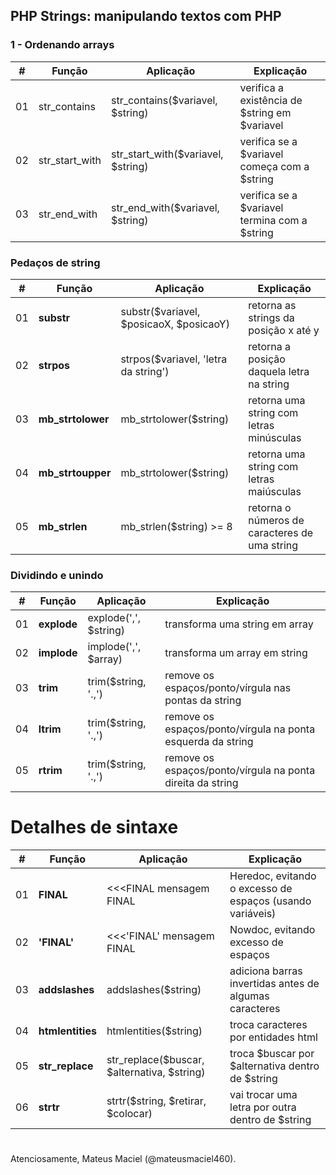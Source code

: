 ## PHP Strings: manipulando textos com PHP

### 1 - Ordenando arrays

|#|Função|Aplicação|Explicação|
|-|------|---------|----------|
|01|str_contains|str_contains($variavel, $string)|verifica a existência de $string em $variavel|
|02|str_start_with|str_start_with($variavel, $string)|verifica se a $variavel começa com a $string|
|03|str_end_with|str_end_with($variavel, $string)|verifica se a $variavel termina com a $string|

### Pedaços de string

|#|Função|Aplicação|Explicação|
|-|------|---------|----------|
|01|**substr**|substr($variavel, $posicaoX, $posicaoY)|retorna as strings da posição x até y|
|02|**strpos**|strpos($variavel, 'letra da string')|retorna a posição daquela letra na string|  
|03|**mb_strtolower**|mb_strtolower($string)|retorna uma string com letras minúsculas|
|04|**mb_strtoupper**|mb_strtolower($string)|retorna uma string com letras maiúsculas|
|05|**mb_strlen**|mb_strlen($string) >= 8|retorna o números de caracteres de uma string|

### Dividindo e unindo

|#|Função|Aplicação|Explicação|
|-|------|---------|----------|
|01|**explode**|explode(',', $string)|transforma uma string em array|
|02|**implode**|implode(',', $array)|transforma um array em string|
|03|**trim**|trim($string, '.,')|remove os espaços/ponto/vírgula nas pontas da string|
|04|**ltrim**|trim($string, '.,')|remove os espaços/ponto/vírgula na ponta esquerda da string|
|05|**rtrim**|trim($string, '.,')|remove os espaços/ponto/vírgula na ponta direita da string|

# Detalhes de sintaxe

|#|Função|Aplicação|Explicação|
|-|------|---------|----------|
|01|**FINAL**|<<<FINAL mensagem FINAL|Heredoc, evitando o excesso de espaços (usando variáveis)|
|02|**'FINAL'**|<<<'FINAL' mensagem FINAL|Nowdoc, evitando excesso de espaços|
|03|**addslashes**|addslashes($string)|adiciona barras invertidas antes de algumas caracteres|
|04|**htmlentities**|htmlentities($string)|troca caracteres por entidades html|
|05|**str_replace**|str_replace($buscar, $alternativa, $string)| troca $buscar por $alternativa dentro de $string|
|06|**strtr**|strtr($string, $retirar, $colocar)|vai trocar uma letra por outra dentro de $string|

#

Atenciosamente, Mateus Maciel (@mateusmaciel460).